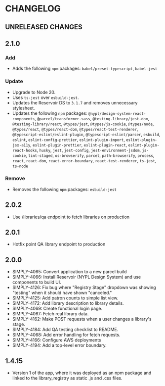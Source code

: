 # CHANGELOG

## UNRELEASED CHANGES

## 2.1.0

### Add

- Adds the following `npm` packages:
  `babel/preset-typescript`, `babel-jest`

### Update

- Upgrade to Node 20.
- Uses `ts-jest` over `esbuild-jest`.
- Updates the Reservoir DS to `3.1.7` and removes unnecessary stylesheet.
- Updates the following `npm` packages:
  `@nypl/design-system-react-components`, `@parcel/transformer-sass`, `@testing-library/jest-dom`, `@testing-library/react`, `@types/jest`, `@types/js-cookie`, `@types/node`, `@types/react`, `@types/react-dom`, `@types/react-test-renderer`, `@typescript-eslint/eslint-plugin`, `@typescript-eslint/parser`, `esbuild`, `eslint`, `eslint-config-prettier`, `eslint-plugin-import`, `eslint-plugin-jsx-a11y`, `eslint-plugin-prettier`, `eslint-plugin-react`, `eslint-plugin-react-hooks`, `husky`, `jest`, `jest-config`, `jest-environment-jsdom`, `js-cookie`, `lint-staged`, `os-browserify`, `parcel`, `path-browserify`, `process`, `react`, `react-dom`, `react-error-boundary`, `react-test-renderer`, `ts-jest`, `ts-node`

### Remove

- Removes the following `npm` packages:
  `esbuild-jest`

## 2.0.2

- Use /libraries/qa endpoint to fetch libraries on production

## 2.0.1

- Hotfix point QA library endpoint to production

## 2.0.0

- SIMPLY-4065: Convert application to a new parcel build
- SIMPLY-4066: Install Reservoir (NYPL Design System) and use components to build UI.
- SIMPLY-4126: Fix bug where "Registry Stage" dropdown was showing "testing" when it should have shown "canceled."
- SIMPLY-4125: Add patron counts to simple list view.
- SIMPLY-4172: Add library description to library details.
- SIMPLY-4069: Create functional login page.
- SIMPLY-4067: Fetch real library data.
- SIMPLY-4162: Make POST requests when a user changes a library's stage.
- SIMPLY-4184: Add QA testing checklist to README.
- SIMPLY-4068: Add error handling for fetch requests.
- SIMPLY-4166: Configure AWS deployments
- SIMPLY-4194: Add a top-level error boundary.

## 1.4.15

- Version 1 of the app, where it was deployed as an npm package and linked to the library_registry as static .js and .css files.
